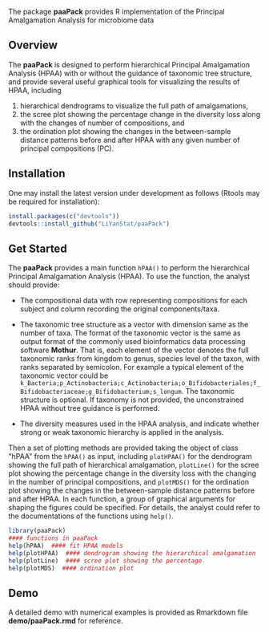 The package **paaPack** provides R implementation of the Principal Amalgamation Analysis for microbiome data

## Overview

The **paaPack** is designed to perform hierarchical Principal Amalgamation Analysis (HPAA) with or without the 
guidance of taxonomic tree structure, and provide several useful graphical tools for visualizing the results of HPAA, 
including 

1) hierarchical dendrograms to visualize the full path of amalgamations, 
2) the scree plot showing the percentage change 
in the diversity loss along with the changes of number of compositions, and 
3) the ordination plot showing the changes in the between-sample distance patterns before and after HPAA with any given number of principal compositions (PC).

## Installation

One may install the latest version under development as follows (Rtools may be required for installation):

```R
install.packages(c("devtools"))
devtools::install_github("LiYanStat/paaPack")
```

## Get Started

The **paaPack** provides a main function `hPAA()` to perform the hierarchical Principal Amalgamation Analysis (HPAA). 
To use the function, the analyst should provide:

+ The compositional data with row representing compositions for each subject and 
  column recording the original components/taxa.
+ The taxonomic tree structure as a vector with dimension same as the number of taxa. The format of the taxonomic 
  vector is the same as output format of the commonly used bioinformatics data processing software **Mothur**. 
  That is, each element of the vector denotes the full taxonomic ranks from kingdom to genus, species level of the taxon, 
  with ranks separated by semicolon. For example a typical element of the taxonomic vector could be
  `k_Bacteria;p_Actinobacteria;c_Actinobacteria;o_Bifidobacteriales;f_Bifidobacteriaceae;g_Bifidobacterium;s_longum`.
  The taxonomic structure is optional. If taxonomy is not provided, the unconstrained HPAA without tree guidance is performed.
  
+ The diversity measures used in the HPAA analysis, and indicate whether strong or weak taxonomic hierarchy is applied in the analysis.

Then a set of plotting methods are provided taking the object of class "hPAA" from the `hPAA()` as input, including `plotHPAA()` 
for the dendrogram showing the full path of hierarchical amalgamation, `plotLine()` for the scree plot showing the percentage change in 
the diversity loss with the changing in the number of principal compositions, and `plotMDS()` for the ordination plot showing the changes 
in the between-sample distance patterns before and after HPAA. In each function, a group of graphical arguments for shaping the figures could be 
specified. For details, the analyst could refer to the documentations of the functions using `help()`.

```R
library(paaPack)
#### functions in paaPack
help(hPAA)  #### fit HPAA models
help(plotHPAA)  #### dendrogram showing the hierarchical amalgamation
help(plotLine)  #### scree plot showing the percentage
help(plotMDS)  #### ordination plot
```

## Demo

A detailed demo with numerical examples is provided as Rmarkdown file **demo/paaPack.rmd** for reference.
